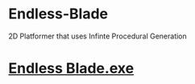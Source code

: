 # Endless-Blade
 2D Platformer that uses Infinte Procedural Generation
# [Endless Blade.exe](download/EndlessBlade.exe)
